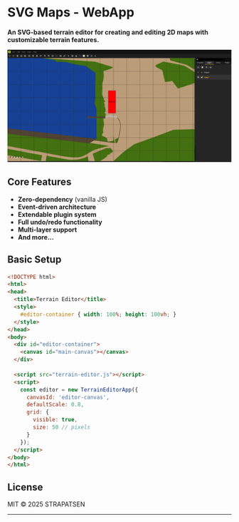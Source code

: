 # SVG Maps - WebApp

**An SVG-based terrain editor for creating and editing 2D maps with customizable terrain features.**  

![SVG Maps Preview](screenshot_app.png)

## Core Features
- **Zero-dependency** (vanilla JS)
- **Event-driven architecture**
- **Extendable plugin system**
- **Full undo/redo functionality**
- **Multi-layer support**
- **And more...**

## Basic Setup

```html
<!DOCTYPE html>
<html>
<head>
  <title>Terrain Editor</title>
  <style>
    #editor-container { width: 100%; height: 100vh; }
  </style>
</head>
<body>
  <div id="editor-container">
    <canvas id="main-canvas"></canvas>
  </div>
  
  <script src="terrain-editor.js"></script>
  <script>
    const editor = new TerrainEditorApp({
      canvasId: 'editor-canvas',
      defaultScale: 0.8,
      grid: {
        visible: true,
        size: 50 // pixels
      }
    });
  </script>
</body>
</html>
```

## License  
MIT © 2025 STRAPATSEN 

---
